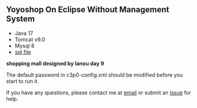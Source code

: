 ## Yoyoshop On Eclipse Without Management System

- Java 17
- Tomcat v9.0
- Mysql 8
- [sql file](https://cdn.fygod.xyz/yoyoshop.sql)

**shopping mall designed by lanou day 9** 

The default password in c3p0-config.xml should be modified before you start to run it.

If you have any questions, please contact me at [email](mailto://fifa404yi@yahoo.com) or submit an [issue](https://github.com/stellariumImpl/stellariumImpl.github.io/issues/) for help.

